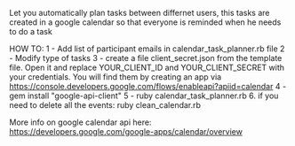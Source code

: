 

Let you automatically plan tasks between differnet users, this tasks are created in a google calendar so that everyone is reminded when he needs to do a task


HOW TO:
1 - Add list of participant emails in calendar_task_planner.rb file
2 - Modify type of tasks
3 - create a file client_secret.json from the template file. Open it and replace YOUR_CLIENT_ID and YOUR_CLIENT_SECRET with your credentials. You will find them by creating an app via https://console.developers.google.com/flows/enableapi?apiid=calendar
4 - gem install "google-api-client"
5 - ruby calendar_task_planner.rb
6. if you need to delete all the events: ruby clean_calendar.rb


More info on google calendar api here: https://developers.google.com/google-apps/calendar/overview
